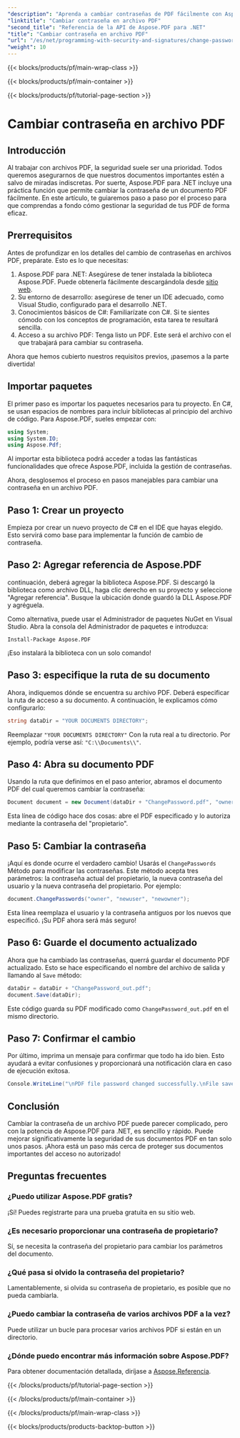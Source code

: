 ```yaml
---
"description": "Aprenda a cambiar contraseñas de PDF fácilmente con Aspose.PDF para .NET. Nuestra guía paso a paso le guiará por el proceso de forma segura."
"linktitle": "Cambiar contraseña en archivo PDF"
"second_title": "Referencia de la API de Aspose.PDF para .NET"
"title": "Cambiar contraseña en archivo PDF"
"url": "/es/net/programming-with-security-and-signatures/change-password/"
"weight": 10
---
```


{{< blocks/products/pf/main-wrap-class >}}

{{< blocks/products/pf/main-container >}}

{{< blocks/products/pf/tutorial-page-section >}}

# Cambiar contraseña en archivo PDF

## Introducción

Al trabajar con archivos PDF, la seguridad suele ser una prioridad. Todos queremos asegurarnos de que nuestros documentos importantes estén a salvo de miradas indiscretas. Por suerte, Aspose.PDF para .NET incluye una práctica función que permite cambiar la contraseña de un documento PDF fácilmente. En este artículo, te guiaremos paso a paso por el proceso para que comprendas a fondo cómo gestionar la seguridad de tus PDF de forma eficaz.

## Prerrequisitos

Antes de profundizar en los detalles del cambio de contraseñas en archivos PDF, prepárate. Esto es lo que necesitas:

1. Aspose.PDF para .NET: Asegúrese de tener instalada la biblioteca Aspose.PDF. Puede obtenerla fácilmente descargándola desde [sitio web](https://releases.aspose.com/pdf/net/).
2. Su entorno de desarrollo: asegúrese de tener un IDE adecuado, como Visual Studio, configurado para el desarrollo .NET.
3. Conocimientos básicos de C#: Familiarízate con C#. Si te sientes cómodo con los conceptos de programación, esta tarea te resultará sencilla.
4. Acceso a su archivo PDF: Tenga listo un PDF. Este será el archivo con el que trabajará para cambiar su contraseña.

Ahora que hemos cubierto nuestros requisitos previos, ¡pasemos a la parte divertida!

## Importar paquetes

El primer paso es importar los paquetes necesarios para tu proyecto. En C#, se usan espacios de nombres para incluir bibliotecas al principio del archivo de código. Para Aspose.PDF, sueles empezar con:

```csharp
using System;
using System.IO;
using Aspose.Pdf;
```

Al importar esta biblioteca podrá acceder a todas las fantásticas funcionalidades que ofrece Aspose.PDF, incluida la gestión de contraseñas. 

Ahora, desglosemos el proceso en pasos manejables para cambiar una contraseña en un archivo PDF. 

## Paso 1: Crear un proyecto

Empieza por crear un nuevo proyecto de C# en el IDE que hayas elegido. Esto servirá como base para implementar la función de cambio de contraseña.

## Paso 2: Agregar referencia de Aspose.PDF

continuación, deberá agregar la biblioteca Aspose.PDF. Si descargó la biblioteca como archivo DLL, haga clic derecho en su proyecto y seleccione "Agregar referencia". Busque la ubicación donde guardó la DLL Aspose.PDF y agréguela.

Como alternativa, puede usar el Administrador de paquetes NuGet en Visual Studio. Abra la consola del Administrador de paquetes e introduzca:

```
Install-Package Aspose.PDF
```

¡Eso instalará la biblioteca con un solo comando!

## Paso 3: especifique la ruta de su documento

Ahora, indiquemos dónde se encuentra su archivo PDF. Deberá especificar la ruta de acceso a su documento. A continuación, le explicamos cómo configurarlo:

```csharp
string dataDir = "YOUR DOCUMENTS DIRECTORY";
```

Reemplazar `"YOUR DOCUMENTS DIRECTORY"` Con la ruta real a tu directorio. Por ejemplo, podría verse así: `"C:\\Documents\\"`.

## Paso 4: Abra su documento PDF

Usando la ruta que definimos en el paso anterior, abramos el documento PDF del cual queremos cambiar la contraseña:

```csharp
Document document = new Document(dataDir + "ChangePassword.pdf", "owner");
```

Esta línea de código hace dos cosas: abre el PDF especificado y lo autoriza mediante la contraseña del "propietario".

## Paso 5: Cambiar la contraseña

¡Aquí es donde ocurre el verdadero cambio! Usarás el `ChangePasswords` Método para modificar las contraseñas. Este método acepta tres parámetros: la contraseña actual del propietario, la nueva contraseña del usuario y la nueva contraseña del propietario. Por ejemplo:

```csharp
document.ChangePasswords("owner", "newuser", "newowner");
```

Esta línea reemplaza el usuario y la contraseña antiguos por los nuevos que especificó. ¡Su PDF ahora será más seguro!

## Paso 6: Guarde el documento actualizado

Ahora que ha cambiado las contraseñas, querrá guardar el documento PDF actualizado. Esto se hace especificando el nombre del archivo de salida y llamando al `Save` método:

```csharp
dataDir = dataDir + "ChangePassword_out.pdf";
document.Save(dataDir);
```

Este código guarda su PDF modificado como `ChangePassword_out.pdf` en el mismo directorio.

## Paso 7: Confirmar el cambio

Por último, imprima un mensaje para confirmar que todo ha ido bien. Esto ayudará a evitar confusiones y proporcionará una notificación clara en caso de ejecución exitosa.

```csharp
Console.WriteLine("\nPDF file password changed successfully.\nFile saved at " + dataDir);
```

## Conclusión

Cambiar la contraseña de un archivo PDF puede parecer complicado, pero con la potencia de Aspose.PDF para .NET, es sencillo y rápido. Puede mejorar significativamente la seguridad de sus documentos PDF en tan solo unos pasos. ¡Ahora está un paso más cerca de proteger sus documentos importantes del acceso no autorizado!

## Preguntas frecuentes

### ¿Puedo utilizar Aspose.PDF gratis?
¡Sí! Puedes registrarte para una prueba gratuita en su sitio web.

### ¿Es necesario proporcionar una contraseña de propietario?
Sí, se necesita la contraseña del propietario para cambiar los parámetros del documento.

### ¿Qué pasa si olvido la contraseña del propietario?
Lamentablemente, si olvida su contraseña de propietario, es posible que no pueda cambiarla.

### ¿Puedo cambiar la contraseña de varios archivos PDF a la vez?
Puede utilizar un bucle para procesar varios archivos PDF si están en un directorio.

### ¿Dónde puedo encontrar más información sobre Aspose.PDF?
Para obtener documentación detallada, diríjase a [Aspose.Referencia](https://reference.aspose.com/pdf/net/).

{{< /blocks/products/pf/tutorial-page-section >}}

{{< /blocks/products/pf/main-container >}}

{{< /blocks/products/pf/main-wrap-class >}}

{{< blocks/products/products-backtop-button >}}